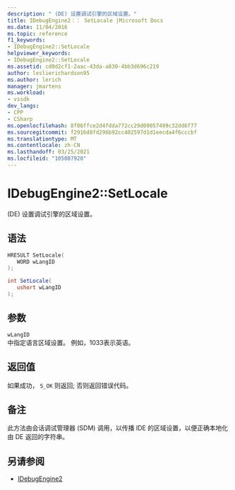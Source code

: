 ```yaml
---
description: " (DE) 设置调试引擎的区域设置。"
title: IDebugEngine2：： SetLocale |Microsoft Docs
ms.date: 11/04/2016
ms.topic: reference
f1_keywords:
- IDebugEngine2::SetLocale
helpviewer_keywords:
- IDebugEngine2::SetLocale
ms.assetid: cd0d2cf1-2aac-43da-a830-4bb3d696c219
author: leslierichardson95
ms.author: lerich
manager: jmartens
ms.workload:
- vssdk
dev_langs:
- CPP
- CSharp
ms.openlocfilehash: 8f06ffce2d4fdda772cc29d09057499c32dd6f77
ms.sourcegitcommit: f2916d8fd296b92cc402597d1d1eecda4f6cccbf
ms.translationtype: MT
ms.contentlocale: zh-CN
ms.lasthandoff: 03/25/2021
ms.locfileid: "105087920"
---
```

# <a name="idebugengine2setlocale"></a>IDebugEngine2::SetLocale
 (DE) 设置调试引擎的区域设置。

## <a name="syntax"></a>语法

```cpp
HRESULT SetLocale( 
   WORD wLangID
);
```

```csharp
int SetLocale( 
   ushort wLangID
);
```

## <a name="parameters"></a>参数
`wLangID`\
中指定语言区域设置。 例如，1033表示英语。

## <a name="return-value"></a>返回值
 如果成功， `S_OK` 则返回; 否则返回错误代码。

## <a name="remarks"></a>备注
 此方法由会话调试管理器 (SDM) 调用，以传播 IDE 的区域设置，以便正确本地化由 DE 返回的字符串。

## <a name="see-also"></a>另请参阅
- [IDebugEngine2](../../../extensibility/debugger/reference/idebugengine2.md)
